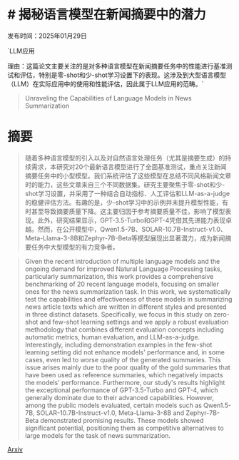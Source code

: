 # # 揭秘语言模型在新闻摘要中的潜力

发布时间：2025年01月29日

`LLM应用

理由：这篇论文主要关注的是对多种语言模型在新闻摘要任务中的性能进行基准测试和评估，特别是零-shot和少-shot学习设置下的表现。这涉及到大型语言模型（LLM）在实际应用中的使用和性能评估，因此属于LLM应用的范畴。`

> Unraveling the Capabilities of Language Models in News Summarization

# 摘要

> 随着多种语言模型的引入以及对自然语言处理任务（尤其是摘要生成）的持续需求，本研究对20个最新语言模型进行了全面基准测试，重点关注新闻摘要任务中的小型模型。我们系统评估了这些模型在总结不同风格新闻文章时的能力，这些文章来自三个不同数据集。研究主要聚焦于零-shot和少-shot学习设置，并采用了一种结合自动指标、人工评估和LLM-as-a-judge的稳健评估方法。有趣的是，少-shot学习中的示例并未提升模型性能，有时甚至导致摘要质量下降。这主要归因于参考摘要质量不佳，影响了模型表现。此外，研究结果显示，GPT-3.5-Turbo和GPT-4凭借其先进能力表现卓越。然而，在公开模型中，Qwen1.5-7B、SOLAR-10.7B-Instruct-v1.0、Meta-Llama-3-8B和Zephyr-7B-Beta等模型展现出显著潜力，成为新闻摘要任务中大型模型的有力竞争者。

> Given the recent introduction of multiple language models and the ongoing demand for improved Natural Language Processing tasks, particularly summarization, this work provides a comprehensive benchmarking of 20 recent language models, focusing on smaller ones for the news summarization task. In this work, we systematically test the capabilities and effectiveness of these models in summarizing news article texts which are written in different styles and presented in three distinct datasets. Specifically, we focus in this study on zero-shot and few-shot learning settings and we apply a robust evaluation methodology that combines different evaluation concepts including automatic metrics, human evaluation, and LLM-as-a-judge. Interestingly, including demonstration examples in the few-shot learning setting did not enhance models' performance and, in some cases, even led to worse quality of the generated summaries. This issue arises mainly due to the poor quality of the gold summaries that have been used as reference summaries, which negatively impacts the models' performance. Furthermore, our study's results highlight the exceptional performance of GPT-3.5-Turbo and GPT-4, which generally dominate due to their advanced capabilities. However, among the public models evaluated, certain models such as Qwen1.5-7B, SOLAR-10.7B-Instruct-v1.0, Meta-Llama-3-8B and Zephyr-7B-Beta demonstrated promising results. These models showed significant potential, positioning them as competitive alternatives to large models for the task of news summarization.

[Arxiv](https://arxiv.org/abs/2501.18128)